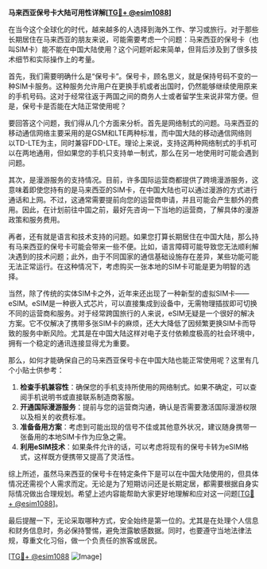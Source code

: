**马来西亚保号卡大陆可用性详解[[TG💪+ @esim1088](https://t.me/s/esim1088)]**

在当今这个全球化的时代，越来越多的人选择到海外工作、学习或旅行。对于那些长期居住在马来西亚的朋友来说，可能需要考虑一个问题：马来西亚的保号卡（也叫SIM卡）能不能在中国大陆使用？这个问题听起来简单，但背后涉及到了很多技术细节和实际操作上的考量。

首先，我们需要明确什么是“保号卡”。保号卡，顾名思义，就是保持号码不变的一种SIM卡服务。这种服务允许用户在更换手机或者出国时，仍然能够继续使用原来的手机号码。这对于经常往返于两国之间的商务人士或者留学生来说非常方便。但是，保号卡是否能在大陆正常使用呢？

要回答这个问题，我们得从几个方面来分析。首先是网络制式的问题。马来西亚的移动通信网络主要采用的是GSM和LTE两种标准，而中国大陆的移动通信网络则以TD-LTE为主，同时兼容FDD-LTE。理论上来说，支持这两种网络制式的手机可以在两地通用，但如果您的手机只支持单一制式，那么在另一地使用时可能会遇到问题。

其次，是漫游服务的支持情况。目前，许多国际运营商都提供了跨境漫游服务，这意味着即使您持有的是马来西亚的SIM卡，在中国大陆也可以通过漫游的方式进行通话和上网。不过，这通常需要提前向您的运营商申请，并且可能会产生额外的费用。因此，在计划前往中国之前，最好先咨询一下当地的运营商，了解具体的漫游政策和服务费用。

再者，还有就是语言和技术支持的问题。如果您打算长期居住在中国大陆，那么持有马来西亚的保号卡可能会带来一些不便。比如，语言障碍可能导致您无法顺利解决遇到的技术问题；此外，由于不同国家的通信基础设施存在差异，某些功能可能无法正常运行。在这种情况下，考虑购买一张本地的SIM卡可能是更为明智的选择。

当然，除了传统的实体SIM卡之外，近年来还出现了一种新型的虚拟SIM卡——eSIM。eSIM是一种嵌入式芯片，可以直接集成到设备中，无需物理插拔即可切换不同的运营商和服务。对于经常跨国旅行的人来说，eSIM无疑是一个很好的解决方案。它不仅解决了携带多张SIM卡的麻烦，还大大降低了因频繁更换SIM卡而导致的服务中断风险。尤其是在中国大陆这样对电子支付依赖度极高的社会环境中，拥有一个稳定的通讯连接显得尤为重要。

那么，如何才能确保自己的马来西亚保号卡在中国大陆也能正常使用呢？这里有几个小贴士供参考：

1. **检查手机兼容性**：确保您的手机支持所使用的网络制式。如果不确定，可以查阅手机说明书或直接联系制造商客服。
2. **开通国际漫游服务**：提前与您的运营商沟通，确认是否需要激活国际漫游权限以及相关的收费标准。
3. **准备备用方案**：考虑到可能出现的信号不佳或其他意外状况，建议随身携带一张备用的本地SIM卡作为应急之需。
4. **利用eSIM技术**：如果条件允许的话，可以考虑将现有的保号卡转为eSIM格式，这样既方便携带又提高了灵活性。

综上所述，虽然马来西亚的保号卡在特定条件下是可以在中国大陆使用的，但具体情况还需视个人需求而定。无论是为了短期访问还是长期定居，都需要根据自身实际情况做出合理规划。希望上述内容能帮助大家更好地理解和应对这一问题[[TG💪+ @esim1088](https://t.me/s/esim1088)]。

最后提醒一下，无论采取哪种方式，安全始终是第一位的。尤其是在处理个人信息和财务信息时，务必保持警惕，避免泄露敏感数据。同时，也要遵守当地法律法规，尊重文化习俗，做一个负责任的旅客或居民。

[[TG💪+ @esim1088](https://t.me/s/esim1088) ![Image](https://i.postimg.cc/4NQfJmqS/Snipaste-2025-05-13-00-14-12.png)]